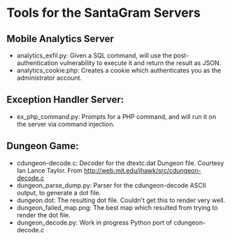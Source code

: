 # Tools for the SantaGram Servers

## Mobile Analytics Server
  - analytics\_exfil.py: Given a SQL command, will use the post-authentication vulnerability to execute it and return the result as JSON.
  - analytics\_cookie.php: Creates a cookie which authenticates you as the administrator account.
  
## Exception Handler Server:
  - ex\_php\_command.py: Prompts for a PHP command, and will run it on the server via command injection.
  
## Dungeon Game:
  - cdungeon-decode.c: Decoder for the dtextc.dat Dungeon file. Courtesy Ian Lance Taylor. From http://web.mit.edu/jhawk/src/cdungeon-decode.c
  - dungeon\_parse\_dump.py: Parser for the cdungeon-decode ASCII output, to generate a dot file.
  - dungeon.dot: The resulting dot file. Couldn't get this to render very well.
  - dungeon\_failed\_map.png: The best map which resulted from trying to render the dot file.
  - dungeon\_decode.py: Work in progress Python port of cdungeon-decode.c
